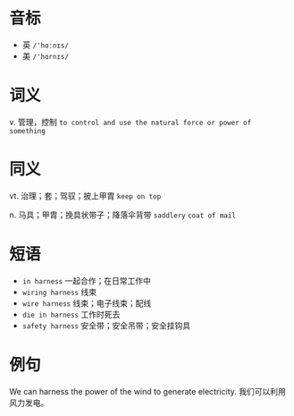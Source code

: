 # 音标

- 英 `/'hɑːnɪs/`
- 美 `/'hɑrnɪs/`

# 词义

v. 管理，控制
`to control and use the natural force or power of something`

# 同义

vt. 治理；套；驾驭；披上甲胄
`keep on top`

n. 马具；甲胄；挽具状带子；降落伞背带
`saddlery` `coat of mail`

# 短语

- `in harness` 一起合作；在日常工作中
- `wiring harness` 线束
- `wire harness` 线束；电子线束；配线
- `die in harness` 工作时死去
- `safety harness` 安全带；安全吊带；安全挂钩具

# 例句

We can harness the power of the wind to generate electricity.
我们可以利用风力发电。


